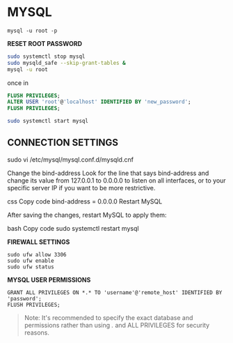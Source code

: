 # MYSQL
```
mysql -u root -p
```

**RESET ROOT PASSWORD**
```bash
sudo systemctl stop mysql
sudo mysqld_safe --skip-grant-tables &
mysql -u root
```
once in
```sql
FLUSH PRIVILEGES;
ALTER USER 'root'@'localhost' IDENTIFIED BY 'new_password';
FLUSH PRIVILEGES;
```

```bash
sudo systemctl start mysql
```



## CONNECTION SETTINGS
sudo vi /etc/mysql/mysql.conf.d/mysqld.cnf

Change the bind-address
Look for the line that says bind-address and change its value from 127.0.0.1 to 0.0.0.0 to listen on all interfaces, or to your specific server IP if you want to be more restrictive.

css
Copy code
bind-address = 0.0.0.0
Restart MySQL

After saving the changes, restart MySQL to apply them:

bash
Copy code
sudo systemctl restart mysql

**FIREWALL SETTINGS**
```
sudo ufw allow 3306
sudo ufw enable
sudo ufw status
```

**MYSQL USER PERMISSIONS**

```
GRANT ALL PRIVILEGES ON *.* TO 'username'@'remote_host' IDENTIFIED BY 'password';
FLUSH PRIVILEGES;
```
> Note: It's recommended to specify the exact database and permissions rather than using *.* and ALL PRIVILEGES for security reasons.

